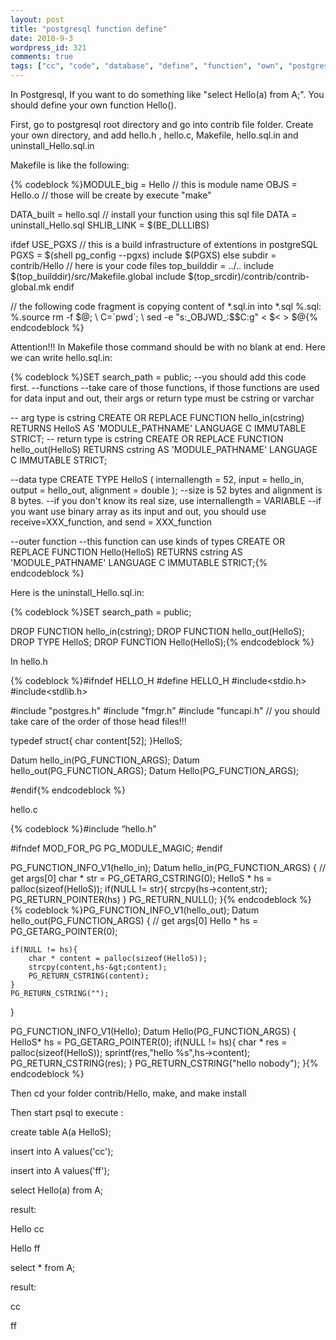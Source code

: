 ```yaml
---
layout: post
title: "postgresql function define"
date: 2010-9-3
wordpress_id: 321
comments: true
tags: ["cc", "code", "database", "define", "function", "own", "postgresql", "postgresql", "self", "type"]
---
```

<meta name="_edit_last" content="1" />
<meta name="_su_rich_snippet_type" content="none" />
<meta name="views" content="1573" />
In Postgresql, If you want to do something like "select Hello(a) from A;". You should define your own function Hello().

First, go to postgresql root directory and go into contrib file folder. Create your own directory, and add hello.h , hello.c, Makefile, hello.sql.in and uninstall_Hello.sql.in

Makefile is like the following:


{% codeblock %}MODULE_big  = Hello // this is module name
OBJS = Hello.o // those will be create by execute "make"

DATA_built = hello.sql // install your function using this sql file
DATA = uninstall_Hello.sql
SHLIB_LINK = $(BE_DLLLIBS)

ifdef USE_PGXS // this is a build infrastructure of extentions in postgreSQL
PGXS = $(shell pg_config --pgxs)
include $(PGXS)
else
subdir = contrib/Hello // here is your code files
top_builddir = ../..
include $(top_builddir)/src/Makefile.global
include $(top_srcdir)/contrib/contrib-global.mk
endif

// the following code fragment is copying content of *.sql.in into *.sql
%.sql: %.source
	rm -f $@; \
	C=`pwd`; \
	sed -e "s:_OBJWD_:$$C:g" &lt; $&lt; &gt; $@{% endcodeblock %}


Attention!!! In Makefile those command should be with no blank at end.
Here we can write hello.sql.in:


{% codeblock %}SET search_path = public; --you should add this code first.
--functions
--take care of those functions, if those functions are used for data input and out, their args or return type must be cstring or varchar

-- arg type is cstring
CREATE OR REPLACE FUNCTION hello_in(cstring)
   RETURNS HelloS
   AS 'MODULE_PATHNAME'
   LANGUAGE C IMMUTABLE STRICT;
-- return type is cstring
CREATE OR REPLACE FUNCTION hello_out(HelloS)
   RETURNS cstring
   AS 'MODULE_PATHNAME'
   LANGUAGE C IMMUTABLE STRICT;

--data type
CREATE TYPE HelloS (
   internallength = 52,
   input = hello_in,
   output = hello_out,
   alignment = double
);
--size is 52 bytes and alignment is 8 bytes.
--if you don't know its real size, use internallength = VARIABLE
--if you want use binary array as its input and out, you should use receive=XXX_function, and send = XXX_function

--outer function
--this function can use kinds of types
CREATE OR REPLACE FUNCTION Hello(HelloS)
   RETURNS cstring
   AS 'MODULE_PATHNAME'
   LANGUAGE C IMMUTABLE STRICT;{% endcodeblock %}

Here is the uninstall_Hello.sql.in:


{% codeblock %}SET search_path = public;

DROP FUNCTION hello_in(cstring);
DROP FUNCTION hello_out(HelloS);
DROP TYPE HelloS;
DROP FUNCTION Hello(HelloS);{% endcodeblock %}


In hello.h


{% codeblock %}#ifndef HELLO_H
#define HELLO_H
#include&lt;stdio.h&gt;
#include&lt;stdlib.h&gt;

#include "postgres.h"
#include "fmgr.h"
#include "funcapi.h"
// you should take care of the order of those head files!!!

typedef struct{
	char content[52];
}HelloS;

Datum		hello_in(PG_FUNCTION_ARGS);
Datum		hello_out(PG_FUNCTION_ARGS);
Datum               Hello(PG_FUNCTION_ARGS);

#endif{% endcodeblock %}


hello.c


{% codeblock %}#include “hello.h”

#ifndef MOD_FOR_PG
PG_MODULE_MAGIC;
#endif

PG_FUNCTION_INFO_V1(hello_in);
Datum
hello_in(PG_FUNCTION_ARGS)
{
	// get args[0]
	char * str = PG_GETARG_CSTRING(0);
    HelloS * hs = palloc(sizeof(HelloS));
    if(NULL != str){
        strcpy(hs-&gt;content,str);
        PG_RETURN_POINTER(hs)
    }
    PG_RETURN_NULL();
}{% endcodeblock %}
{% codeblock %}PG_FUNCTION_INFO_V1(hello_out);
Datum
hello_out(PG_FUNCTION_ARGS)
{
	// get args[0]
    Hello * hs = PG_GETARG_POINTER(0);

    if(NULL != hs){
        char * content = palloc(sizeof(HelloS));
        strcpy(content,hs-&gt;content);
        PG_RETURN_CSTRING(content);
    }
    PG_RETURN_CSTRING("");
}

PG_FUNCTION_INFO_V1(Hello);
Datum
Hello(PG_FUNCTION_ARGS)
{
   HelloS* hs = PG_GETARG_POINTER(0);
 if(NULL != hs){
    char * res = palloc(sizeof(HelloS));
    sprintf(res,"hello %s",hs-&gt;content);
    PG_RETURN_CSTRING(res);
 }
 PG_RETURN_CSTRING("hello nobody");
}{% endcodeblock %}


Then cd your folder contrib/Hello, make, and make install

Then start psql to execute :

create table A(a HelloS);

insert into A values('cc');

insert into A values('ff');

select Hello(a) from A;

result:

Hello cc

Hello ff

select * from A;

result:

cc

ff
